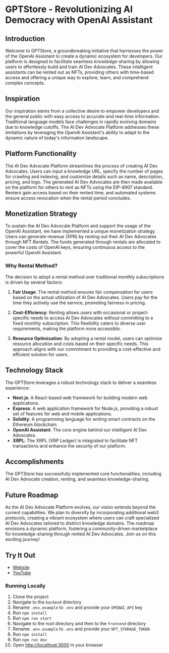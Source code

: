 # GPTStore - Revolutionizing AI Democracy with OpenAI Assistant

## **Introduction**

Welcome to GPTStore, a groundbreaking initiative that harnesses the power of the OpenAI Assistant to create a dynamic ecosystem for developers. Our platform is designed to facilitate seamless knowledge-sharing by allowing users to effortlessly build and train AI Dev Advocates. These intelligent assistants can be rented out as NFTs, providing others with time-based access and offering a unique way to explore, learn, and comprehend complex concepts.

## **Inspiration**

Our inspiration stems from a collective desire to empower developers and the general public with easy access to accurate and real-time information. Traditional language models face challenges in rapidly evolving domains due to knowledge cutoffs. The AI Dev Advocate Platform addresses these limitations by leveraging the OpenAI Assistant's ability to adapt to the dynamic nature of today's information landscape.

## **Platform Functionality**

The AI Dev Advocate Platform streamlines the process of creating AI Dev Advocates. Users can input a knowledge URL, specify the number of pages for crawling and indexing, and customize details such as name, description, pricing, and logo. The generated AI Dev Advocates are then made available on the platform for others to rent as NFTs using the EIP-4907 standard. Renters gain access based on their rented time, and automated systems ensure access revocation when the rental period concludes.

## **Monetization Strategy**

To sustain the AI Dev Advocate Platform and support the usage of the OpenAI Assistant, we have implemented a unique monetization strategy. Users can generate revenue (XPR) by renting out their AI Dev Advocates through NFT Rentals. The funds generated through rentals are allocated to cover the costs of OpenAI keys, ensuring continuous access to the powerful OpenAI Assistant.

### **Why Rental Method?**

The decision to adopt a rental method over traditional monthly subscriptions is driven by several factors:

1. **Fair Usage**: The rental method ensures fair compensation for users based on the actual utilization of AI Dev Advocates. Users pay for the time they actively use the service, promoting fairness in pricing.

2. **Cost-Efficiency**: Renting allows users with occasional or project-specific needs to access AI Dev Advocates without committing to a fixed monthly subscription. This flexibility caters to diverse user requirements, making the platform more accessible.

3. **Resource Optimization**: By adopting a rental model, users can optimize resource allocation and costs based on their specific needs. This approach aligns with our commitment to providing a cost-effective and efficient solution for users.

## **Technology Stack**

The GPTStore leverages a robust technology stack to deliver a seamless experience:

- **Next.js**: A React-based web framework for building modern web applications.
- **Express**: A web application framework for Node.js, providing a robust set of features for web and mobile applications.
- **Solidity**: A programming language for writing smart contracts on the Ethereum blockchain.
- **OpenAI Assistant**: The core engine behind our intelligent AI Dev Advocates.
- **XRPL**: The XRPL (XRP Ledger) is integrated to facilitate NFT transactions and enhance the security of our platform.

## **Accomplishments**

The GPTStore has successfully implemented core functionalities, including AI Dev Advocate creation, renting, and seamless knowledge-sharing.

## **Future Roadmap**

As the AI Dev Advocate Platform evolves, our vision extends beyond the current capabilities. We plan to diversify by incorporating additional web3 protocols, creating a vibrant ecosystem where users can craft specialized AI Dev Advocates tailored to distinct knowledge domains. The roadmap envisions a dynamic platform, fostering a community-driven marketplace for knowledge-sharing through rented AI Dev Advocates. Join us on this exciting journey!

## Try It Out

- [Website](https://gptstore.gitbook.io/gptstore-documentation-horizon/)
- [YouTube](https://www.youtube.com/watch?v=HJOp9F2Xlak)

### Running Locally
1. Clone the project
2. Navigate to the `backend` directory
3. Rename `.env.example` to `.env` and provide your `OPENAI_API` key
4. Run `npm install`
5. Run `npm run start`
6. Navigate to the root directory and then to the `frontend` directory
7. Rename `.env.example` to `.env` and provide your `NFT_STORAGE_TOKEN`
8. Run `npm install`
9. Run `npm run dev`
10. Open [http://localhost:3000](http://localhost:3000) in your browser